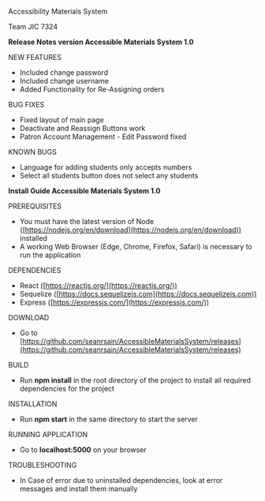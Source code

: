 Accessibility Materials System

Team JIC 7324

**Release Notes version Accessible Materials System 1.0**

NEW FEATURES

* Included change password
* Included change username
* Added Functionality for Re-Assigning orders

BUG FIXES

* Fixed layout of main page
* Deactivate and Reassign Buttons work
* Patron Account Management - Edit Password fixed

KNOWN BUGS

* Language for adding students only accepts numbers
* Select all students button does not select any students


**Install Guide Accessible Materials System 1.0**

PREREQUISITES

* You must have the latest version of Node ([https://nodejs.org/en/download](https://nodejs.org/en/download)) installed
* A working Web Browser (Edge, Chrome, Firefox, Safari) is necessary to run the application

DEPENDENCIES

* React ([https://reactjs.org/](https://reactjs.org/))
* Sequelize ([https://docs.sequelizejs.com](https://docs.sequelizejs.com))
* Express ([https://expressjs.com/](https://expressjs.com/))

DOWNLOAD

* Go to [https://github.com/seanrsain/AccessibleMaterialsSystem/releases](https://github.com/seanrsain/AccessibleMaterialsSystem/releases)

BUILD

* Run **npm install** in the root directory of the project to install all required dependencies for the project

INSTALLATION

* Run **npm start** in the same directory to start the server

RUNNING APPLICATION

* Go to **localhost:5000** on your browser

TROUBLESHOOTING

* In Case of error due to uninstalled dependencies, look at error messages and install them manually

